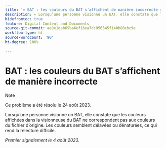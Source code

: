 ```yaml
---
title: '« BAT : les couleurs du BAT s’affichent de manière incorrecte »'
description: « Lorsqu’une personne visionne un BAT, elle constate que les couleurs affichées dans la visionneuse du BAT ne correspondent pas aux couleurs du fichier d’origine. Les couleurs semblent délavées ou dénaturées, ce qui rend la relecture difficile. »
hidefromtoc: true
feature: Digital Content and Documents
source-git-commit: ae8e1dab69ba6ef16ea7dc056345f140b80ebc9e
workflow-type: ht
source-wordcount: '90'
ht-degree: 100%

---
```



# BAT : les couleurs du BAT s’affichent de manière incorrecte

<!--WF and WFP TOCs-->

>[!NOTE]
>
>Ce problème a été résolu le 24 août 2023.

Lorsqu’une personne visionne un BAT, elle constate que les couleurs affichées dans la visionneuse du BAT ne correspondent pas aux couleurs du fichier d’origine. Les couleurs semblent délavées ou dénaturées, ce qui rend la relecture difficile.

_Premier signalement le 4 août 2023._

